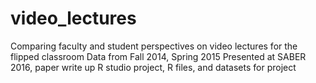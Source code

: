 # video_lectures
 
Comparing faculty and student perspectives on video lectures for the flipped classroom
Data from Fall 2014, Spring 2015
Presented at SABER 2016, paper write up
R studio project, R files, and datasets for project